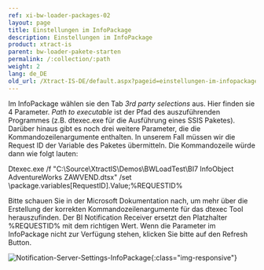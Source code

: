 ```yaml
---
ref: xi-bw-loader-packages-02
layout: page
title: Einstellungen im InfoPackage
description: Einstellungen im InfoPackage
product: xtract-is
parent: bw-loader-pakete-starten
permalink: /:collection/:path
weight: 2
lang: de_DE
old_url: /Xtract-IS-DE/default.aspx?pageid=einstellungen-im-infopackage
---
```

Im InfoPackage wählen sie den Tab *3rd party selections* aus. Hier finden sie 4 Parameter. *Path to executable* ist der Pfad des auszuführenden Programmes (z.B. dtexec.exe für die Ausführung eines SSIS Paketes). Darüber hinaus gibt es noch drei weitere Parameter, die die Kommandozeilenargumente enthalten. In unserem Fall müssen wir die Request ID der Variable des Paketes übermitteln. Die Kommandozeile würde dann wie folgt lauten:

Dtexec.exe /f "C:\Source\XtractIS\Demos\BWLoadTest\BI7 InfoObject AdventureWorks ZAWVEND.dtsx" /set \package.variables[RequestID].Value;%REQUESTID%

Bitte schauen Sie in der Microsoft Dokumentation nach, um mehr über die Erstellung der korrekten Kommandozeilenargumente für das dtexec Tool herauszufinden. Der BI Notification Receiver ersetzt den Platzhalter %REQUESTID% mit dem richtigen Wert.
Wenn die Parameter im InfoPackage nicht zur Verfügung stehen, klicken Sie bitte auf den Refresh Button.

![Notification-Server-Settings-InfoPackage](/img/content/Notification-Server-Settings-InfoPackage.png){:class="img-responsive"}


